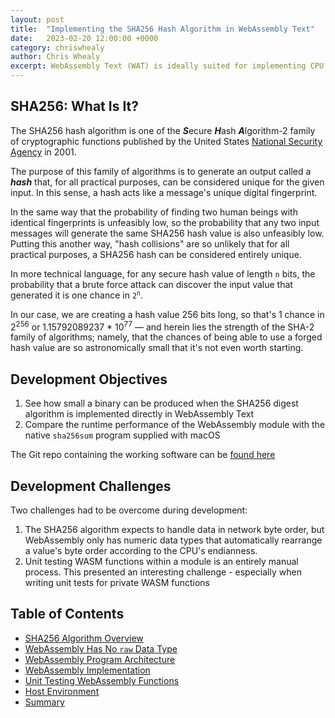 ```yaml
---
layout: post
title:  "Implementing the SHA256 Hash Algorithm in WebAssembly Text"
date:   2023-02-20 12:00:00 +0000
category: chriswhealy
author: Chris Whealy
excerpt: WebAssembly Text (WAT) is ideally suited for implementing CPU intensive algorithms such as calculating a file's SHA256 hash.  This blog describes not only how I got this algorithm working in WebAssembly Text, but takes a wider view and looks at the areas where improvements could be made both in the performance of the host environment (JavaScript, in this case) and in the overall developer experience of working with WAT.
---
```


## SHA256: What Is It?

The SHA256 hash algorithm is one of the ***S***ecure ***H***ash ***A***lgorithm-2 family of cryptographic functions published by the United States [National Security Agency](https://en.wikipedia.org/wiki/National_Security_Agency) in 2001.

The purpose of this family of algorithms is to generate an output called a ***hash*** that, for all practical purposes, can be considered unique for the given input.
In this sense, a hash acts like a message's unique digital fingerprint.

In the same way that the probability of finding two human beings with identical fingerprints is unfeasibly low, so the probability that any two input messages will generate the same SHA256 hash value is also unfeasibly low.
Putting this another way, "hash collisions" are so unlikely that for all practical purposes, a SHA256 hash can be considered entirely unique.

In more technical language, for any secure hash value of length `n` bits, the probability that a brute force attack can discover the input value that generated it is one chance in <code>2<sup>n</sup></code>.

In our case, we are creating a hash value 256 bits long, so that's 1 chance in 2<sup>256</sup> or 1.15792089237 * 10<sup>77</sup> &mdash; and herein lies the strength of the SHA-2 family of algorithms; namely, that the chances of being able to use a forged hash value are so astronomically small that it's not even worth starting.

## Development Objectives

1. See how small a binary can be produced when the SHA256 digest algorithm is implemented directly in WebAssembly Text
1. Compare the runtime performance of the WebAssembly module with the native `sha256sum` program supplied with macOS

The Git repo containing the working software can be [found here](https://github.com/ChrisWhealy/wasm_sha256)

## Development Challenges

Two challenges had to be overcome during development:

1. The SHA256 algorithm expects to handle data in network byte order, but WebAssembly only has numeric data types that automatically rearrange a value's byte order according to the CPU's endianness.
1. Unit testing WASM functions within a module is an entirely manual process.
   This presented an interesting challenge - especially when writing unit tests for private WASM functions

## Table of Contents

- [SHA256 Algorithm Overview](/chriswhealy/sha256/algorithm-overview/)
- [WebAssembly Has No `raw` Data Type](/chriswhealy/sha256/endianness/)
- [WebAssembly Program Architecture](/chriswhealy/sha256/architecture/)
- [WebAssembly Implementation](/chriswhealy/sha256/implementation/)
- [Unit Testing WebAssembly Functions](/chriswhealy/sha256/testing/)
- [Host Environment](/chriswhealy/sha256/host-environment/)
- [Summary](/chriswhealy/sha256/summary/)

